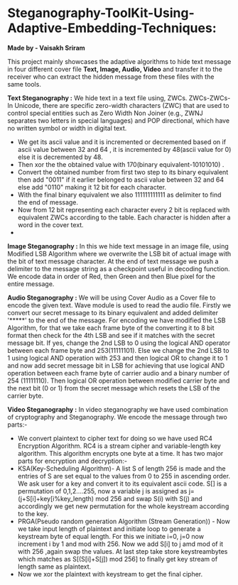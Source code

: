 # Steganography-ToolKit-Using-Adaptive-Embedding-Techniques: 
**Made by - Vaisakh Sriram**

This project mainly showcases the adaptive algorithms to hide text message in four different cover file **Text, Image, Audio, Video** and transfer it to the receiver who can extract the hidden message from these files with the same tools.

**Text Steganography :**
We hide text in a text file using, ZWCs.
ZWCs-ZWCs- In Unicode, there are specific zero-width characters (ZWC) that are used to control special entities such as Zero Width Non Joiner (e.g., ZWNJ separates two letters in special languages) and POP directional, which have no written symbol or width in digital text.
* We get its ascii value and it is incremented or decremented based on if ascii value between 32 and 64 , it is incremented by 48(ascii value for 0) else it is decremented by 48.
* Then xor the the obtained value with 170(binary equivalent-10101010) .
* Convert the obtained number from first two step to its binary equivalent then add "0011" if it earlier belonged to ascii value between 32 and 64 else add "0110" making it 12 bit for each character.
* With the final binary equivalent we also 111111111111 as delimiter to find the end of message.
* Now from 12 bit representing each character every 2 bit is replaced with equivalent ZWCs according to the table. Each character is hidden after a word in the cover text.
* 
**Image Steganography :**
In this we hide text message in an image file, using Modified LSB Algorithm where we overwrite the LSB bit of actual image with the bit of text message character. At the end of text message we push a delimiter to the message string as a checkpoint useful in decoding function. We encode data in order of Red, then Green and then Blue pixel for the entire message.

**Audio Steganography :**
We will be using Cover Audio as a Cover file to encode the given text. Wave module is used to read the audio file. Firstly we convert our secret message to its binary equivalent and added delimiter '*****' to the end of the message. For encoding we have modified the LSB Algorithm, for that we take each frame byte of the converting it to 8 bit format then check for the 4th LSB and see if it matches with the secret message bit. If yes, change the 2nd LSB to 0 using the logical AND operator between each frame byte and 253(11111101). Else we change the 2nd LSB to 1  using logical AND operation with 253 and then logical OR to change it to 1 and now add secret message bit in LSB for achieving that use logical AND operation between each frame byte of carrier audio and a binary number of 254 (11111110). Then logical OR operation between modified carrier byte and the next bit (0 or 1) from the secret message which resets the LSB of the carrier byte.

**Video Steganography :**
In video steganography we have used combination of cryptography and Steganography. We encode the message through two parts:-
* We convert plaintext to cipher text for doing so we have used RC4 Encryption Algorithm. RC4 is a stream cipher and variable-length key algorithm. This algorithm encrypts one byte at a time. It has two major parts for encryption and decryption:-
* KSA(Key-Scheduling Algorithm)- A list S of length 256 is made and the entries of S are set equal to the values from 0 to 255 in ascending order. We ask user for a key and convert it to its equivalent ascii code. S[] is a permutation of 0,1,2....255, now a variable j is assigned as j=(j+S[i]+key[i%key_length) mod 256 and swap S(i) with S(j) and accordingly we get new permutation for the whole keystream according to the key.
* PRGA(Pseudo random generation Algorithm (Stream Generation)) - Now we take input length of plaintext and initiate loop to generate a keystream byte of equal length. For this we initiate i=0, j=0 now increment i by 1 and mod with 256. Now we add S[i] to j amd mod of it with 256 ,again swap the values. At last step take store keystreambytes which matches as S[(S[i]+S[j]) mod 256] to finally get key stream of length same as plaintext.
* Now we xor the plaintext with keystream to get the final cipher.
